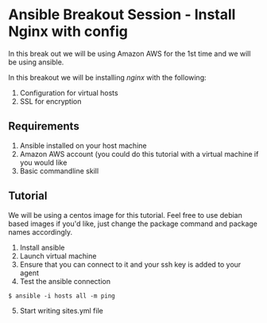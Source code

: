 # Ansible Breakout Session - Install Nginx with config

In this break out we will be using Amazon AWS for the 1st time and
we will be using ansible.

In this breakout we will be installing *nginx* with the following:

1. Configuration for virtual hosts
2. SSL for encryption

## Requirements

1. Ansible installed on your host machine
2. Amazon AWS account (you could do this tutorial with a virtual machine if you would like
3. Basic commandline skill

## Tutorial

We will be using a centos image for this tutorial. Feel free to use debian
based images if you'd like, just change the package command and package
names accordingly.

1. Install ansible
2. Launch virtual machine
3. Ensure that you can connect to it and your ssh key is added to your agent
4. Test the ansible connection

```SHELL
$ ansible -i hosts all -m ping
```

5. Start writing sites.yml file
